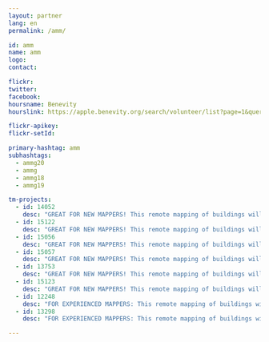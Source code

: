 ```yaml
---
layout: partner
lang: en
permalink: /amm/

id: amm
name: amm
logo: 
contact: 

flickr: 
twitter: 
facebook: 
hoursname: Benevity
hourslink: https://apple.benevity.org/search/volunteer/list?page=1&query=missing%20maps&layout=list

flickr-apikey: 
flickr-setId: 

primary-hashtag: amm
subhashtags:
  - ammg20
  - ammg
  - ammg18
  - ammg19

tm-projects:
  - id: 14052
    desc: "GREAT FOR NEW MAPPERS! This remote mapping of buildings will support the implementation of planned activities and largely the generation of data for humanitarian activities in the identified provinces."
  - id: 15122
    desc: "GREAT FOR NEW MAPPERS! This remote mapping of buildings will support the implementation of planned activities and largely the generation of data for humanitarian activities in the identified provinces."
  - id: 15056
    desc: "GREAT FOR NEW MAPPERS! This remote mapping of buildings will support the implementation of planned activities and largely the generation of data for humanitarian activities in the identified provinces."
  - id: 15057
    desc: "GREAT FOR NEW MAPPERS! This remote mapping of buildings will support the implementation of planned activities and largely the generation of data for humanitarian activities in the identified provinces."
  - id: 13753
    desc: "GREAT FOR NEW MAPPERS! This remote mapping of buildings will support the implementation of planned activities and largely the generation of data for humanitarian activities in the identified provinces."
  - id: 15123
    desc: "GREAT FOR NEW MAPPERS! This remote mapping of buildings will support the implementation of planned activities and largely the generation of data for humanitarian activities in the identified provinces."
  - id: 12248
    desc: "FOR EXPERIENCED MAPPERS: This remote mapping of buildings will support the implementation of planned activities and largely the generation of data for humanitarian activities in the identified provinces." 
  - id: 13298
    desc: "FOR EXPERIENCED MAPPERS: This remote mapping of buildings will support the implementation of planned activities and largely the generation of data for humanitarian activities in the identified provinces."

---
```

